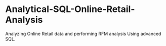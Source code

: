 # Analytical-SQL-Online-Retail-Analysis
Analyzing Online Retail data and performing RFM analysis Using advanced SQL.
